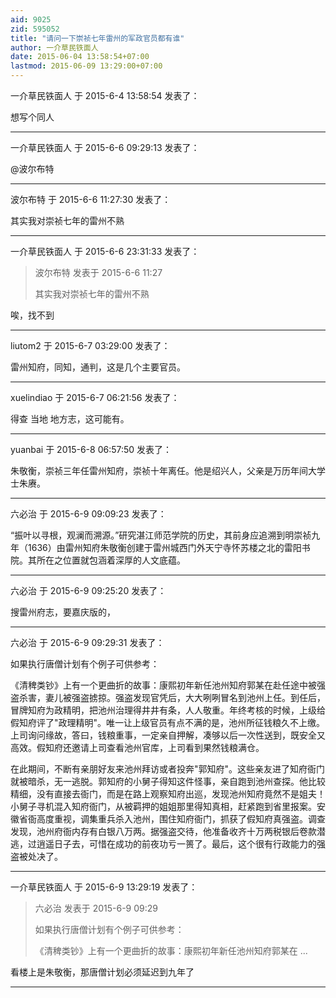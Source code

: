 ```yaml
---
aid: 9025
zid: 595052
title: "请问一下崇祯七年雷州的军政官员都有谁"
author: 一介草民铁面人
date: 2015-06-04 13:58:54+07:00
lastmod: 2015-06-09 13:29:00+07:00
---
```


一介草民铁面人 于 2015-6-4 13:58:54 发表了：

想写个同人

---

一介草民铁面人 于 2015-6-6 09:29:13 发表了：

@波尔布特

---

波尔布特 于 2015-6-6 11:27:30 发表了：

其实我对崇祯七年的雷州不熟

---

一介草民铁面人 于 2015-6-6 23:31:33 发表了：

> 波尔布特 发表于 2015-6-6 11:27
>
> 其实我对崇祯七年的雷州不熟

唉，找不到

---

liutom2 于 2015-6-7 03:29:00 发表了：

雷州知府，同知，通判，这是几个主要官员。

---

xuelindiao 于 2015-6-7 06:21:56 发表了：

得查 当地 地方志，这可能有。

---

yuanbai 于 2015-6-8 06:57:50 发表了：

朱敬衡，崇祯三年任雷州知府，崇祯十年离任。他是绍兴人，父亲是万历年间大学士朱赓。

---

六必治 于 2015-6-9 09:09:23 发表了：

“振叶以寻根，观澜而溯源。”研究湛江师范学院的历史，其前身应追溯到明崇祯九年（1636）由雷州知府朱敬衡创建于雷州城西门外天宁寺怀苏楼之北的雷阳书院。其所在之位置就包涵着深厚的人文底蕴。

---

六必治 于 2015-6-9 09:25:20 发表了：

搜雷州府志，要嘉庆版的，

---

六必治 于 2015-6-9 09:29:31 发表了：

如果执行唐僧计划有个例子可供参考：

《清稗类钞》上有一个更曲折的故事：康熙初年新任池州知府郭某在赴任途中被强盗杀害，妻儿被强盗掳掠。强盗发现官凭后，大大咧咧冒名到池州上任。到任后，冒牌知府为政精明，把池州治理得井井有条，人人敬重。年终考核的时候，上级给假知府评了"政理精明"。唯一让上级官员有点不满的是，池州所征钱粮久不上缴。上司询问缘故，答曰，钱粮重事，一定亲自押解，凑够以后一次性送到，既安全又高效。假知府还邀请上司查看池州官库，上司看到果然钱粮满仓。

在此期间，不断有亲朋好友来池州拜访或者投奔"郭知府"。这些亲友进了知府衙门就被暗杀，无一逃脱。郭知府的小舅子得知这件怪事，亲自跑到池州查探。他比较精细，没有直接去衙门，而是在路上观察知府出巡，发现池州知府竟然不是姐夫！小舅子寻机混入知府衙门，从被羁押的姐姐那里得知真相，赶紧跑到省里报案。安徽省衙高度重视，调集重兵杀入池州，围住知府衙门，抓获了假知府真强盗。调查发现，池州府衙内存有白银八万两。据强盗交待，他准备收齐十万两税银后卷款潜逃，过逍遥日子去，可惜在成功的前夜功亏一篑了。最后，这个很有行政能力的强盗被处决了。

---

一介草民铁面人 于 2015-6-9 13:29:19 发表了：

> 六必治 发表于 2015-6-9 09:29
>
> 如果执行唐僧计划有个例子可供参考：
>
> 《清稗类钞》上有一个更曲折的故事：康熙初年新任池州知府郭某在 ...

看楼上是朱敬衡，那唐僧计划必须延迟到九年了

---
